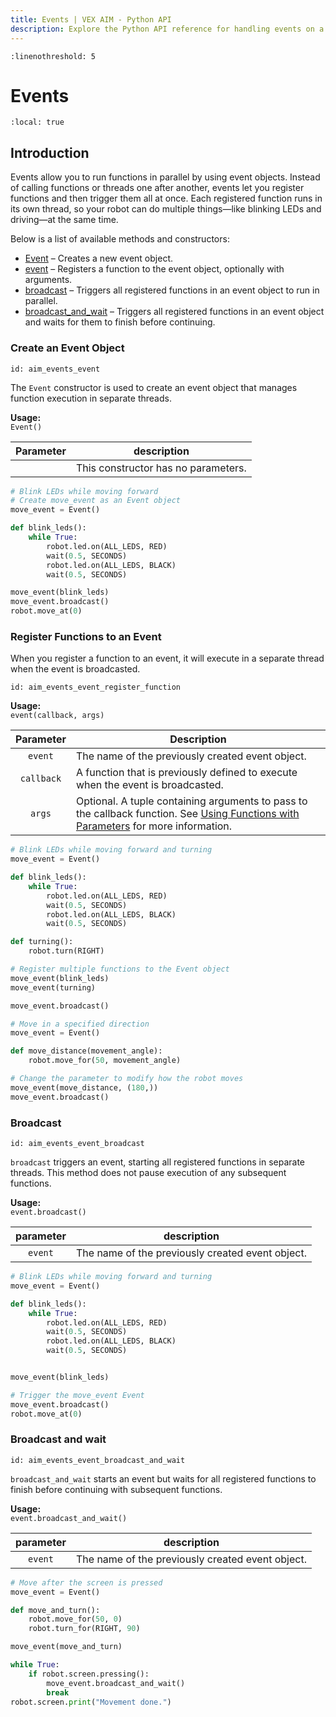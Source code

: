 ```yaml
---
title: Events | VEX AIM - Python API
description: Explore the Python API reference for handling events on a VEX AIM Coding Robot. Find detailed descriptions for creating, triggering, and managing events with examples.
---
```


```{highlight} python
:linenothreshold: 5
```

# Events

```{contents}
:local: true
```

<!-- Complete
<div class="completeCallout bg-success">
    <h3 class="text-white"><svg xmlns="http://www.w3.org/2000/svg" width="2em" height="2em" viewBox="0 0 24 24"
            fill="none" stroke="currentColor" stroke-width="2" stroke-linecap="round" stroke-linejoin="round"
            class="text-white">
            <polyline points="20 6 9 17 4 12"></polyline>
        </svg>
        Complete</h3>
</div> -->

## Introduction

Events allow you to run functions in parallel by using event objects. Instead of calling functions or threads one after another, events let you register functions and then trigger them all at once. Each registered function runs in its own thread, so your robot can do multiple things—like blinking LEDs and driving—at the same time.

Below is a list of available methods and constructors:

- [Event](#create-an-event-object) – Creates a new event object.  
- [event](#register-functions-to-an-event) – Registers a function to the event object, optionally with arguments.  
- [broadcast](#broadcast) – Triggers all registered functions in an event object to run in parallel.  
- [broadcast_and_wait](#broadcast-and-wait) – Triggers all registered functions in an event object and waits for them to finish before continuing.  


### Create an Event Object

```{vexcode}
id: aim_events_event
```


The `Event` constructor is used to create an event object that manages function execution in separate threads.

**Usage:**<br>
`Event()`

| Parameter | description |
|:---------:|------------|
|  | This constructor has no parameters. |

```python
# Blink LEDs while moving forward
# Create move_event as an Event object
move_event = Event()

def blink_leds():
    while True:
        robot.led.on(ALL_LEDS, RED)
        wait(0.5, SECONDS)
        robot.led.on(ALL_LEDS, BLACK)
        wait(0.5, SECONDS)

move_event(blink_leds)
move_event.broadcast()
robot.move_at(0)
```

### Register Functions to an Event

When you register a function to an event, it will execute in a separate thread when the event is broadcasted.

```{vexcode}
id: aim_events_event_register_function
```

**Usage:**<br>
`event(callback, args)`

| Parameter | Description |
|:---------:|-------------|
| `event`   | The name of the previously created event object. |
| `callback` | A function that is previously defined to execute when the event is broadcasted. |
| `args`    | Optional. A tuple containing arguments to pass to the callback function. See [Using Functions with Parameters](Functions.md#functions-with-parameters) for more information. |



<!-- ```python
# Blink LEDs while moving forward
move_event = Event()

def blink_leds():
    while True:
        robot.led.on(ALL_LEDS, RED)
        wait(0.5, SECONDS)
        robot.led.on(ALL_LEDS, BLACK)
        wait(0.5, SECONDS)

# Register the function to the Event object
move_event(blink_leds)
move_event.broadcast()

robot.move_at(0)
``` -->

```python
# Blink LEDs while moving forward and turning
move_event = Event()

def blink_leds():
    while True:
        robot.led.on(ALL_LEDS, RED)
        wait(0.5, SECONDS)
        robot.led.on(ALL_LEDS, BLACK)
        wait(0.5, SECONDS)

def turning():
    robot.turn(RIGHT)

# Register multiple functions to the Event object
move_event(blink_leds)
move_event(turning)

move_event.broadcast()
```

```python
# Move in a specified direction
move_event = Event()

def move_distance(movement_angle):
    robot.move_for(50, movement_angle)

# Change the parameter to modify how the robot moves
move_event(move_distance, (180,))
move_event.broadcast()
```

### Broadcast

```{vexcode}
id: aim_events_event_broadcast
```

`broadcast` triggers an event, starting all registered functions in separate threads. This method does not pause execution of any subsequent functions.

**Usage:**<br>
`event.broadcast()`


| parameter | description |
|:---------:|------------|
| `event`    | The name of the previously created event object. |

```python
# Blink LEDs while moving forward and turning
move_event = Event()

def blink_leds():
    while True:
        robot.led.on(ALL_LEDS, RED)
        wait(0.5, SECONDS)
        robot.led.on(ALL_LEDS, BLACK)
        wait(0.5, SECONDS)


move_event(blink_leds)

# Trigger the move_event Event
move_event.broadcast()
robot.move_at(0)
```

### Broadcast and wait

```{vexcode}
id: aim_events_event_broadcast_and_wait
```

`broadcast_and_wait` starts an event but waits for all registered functions to finish before continuing with subsequent functions.

**Usage:**<br>
`event.broadcast_and_wait()`

| parameter | description |
|:---------:|------------|
| `event`    | The name of the previously created event object. |

```python
# Move after the screen is pressed
move_event = Event()

def move_and_turn():
    robot.move_for(50, 0)
    robot.turn_for(RIGHT, 90)

move_event(move_and_turn)

while True:
    if robot.screen.pressing():
        move_event.broadcast_and_wait()
        break
robot.screen.print("Movement done.")
```